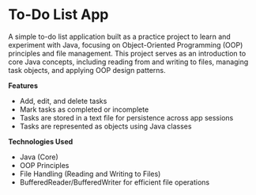 # To-Do List App

A simple to-do list application built as a practice project to learn and experiment with Java, focusing on Object-Oriented Programming (OOP) principles and file management. This project serves as an introduction to core Java concepts, including reading from and writing to files, managing task objects, and applying OOP design patterns.

**Features**
* Add, edit, and delete tasks
* Mark tasks as completed or incomplete
* Tasks are stored in a text file for persistence across app sessions
* Tasks are represented as objects using Java classes

**Technologies Used**
* Java (Core)
* OOP Principles
* File Handling (Reading and Writing to Files)
* BufferedReader/BufferedWriter for efficient file operations
